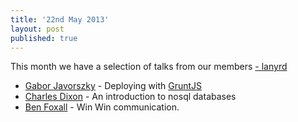 ```yaml
---
title: '22nd May 2013'
layout: post
published: true
---
```


This month we have a selection of talks from our members [- lanyrd](http://lanyrd.com/2013/jsoxford-may/)

* [Gabor Javorszky](https://twitter.com/intent/user?screen_name=javorszky) - Deploying with [GruntJS](http://gruntjs.com)
* [Charles Dixon](https://twitter.com/intent/user?screen_name=chvck) - An introduction to nosql databases
* [Ben Foxall](https://twitter.com/intent/user?screen_name=benjaminbenben) - Win Win communication.
